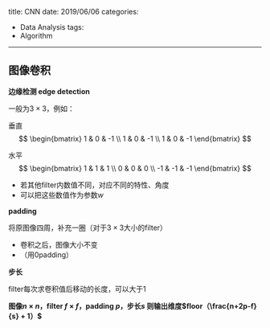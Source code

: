 title: CNN
date: 2019/06/06
categories:
- Data Analysis
tags:
- Algorithm
---


## 图像卷积

**边缘检测 edge detection**

一般为$3 \times 3$，例如：

垂直
$$
\begin{bmatrix}
1 & 0 & -1 \\ 
1 & 0 & -1 \\ 
1 & 0 & -1
\end{bmatrix}
$$

水平
$$
\begin{bmatrix}
1 & 1 & 1 \\ 
0 & 0 & 0 \\ 
-1 & -1 & -1
\end{bmatrix}
$$

- 若其他filter内数值不同，对应不同的特性、角度
- 可以把这些数值作为参数$w$


**padding**

将原图像四周，补充一圈（对于$3 \times 3$大小的filter）

- 卷积之后，图像大小不变
- （用0padding）

**步长**

filter每次求卷积值后移动的长度，可以大于1

**图像$n \times n$，filter $f \times f$，padding $p$，步长$s$
则输出维度$floor（\frac{n+2p-f}{s} + 1）$**

